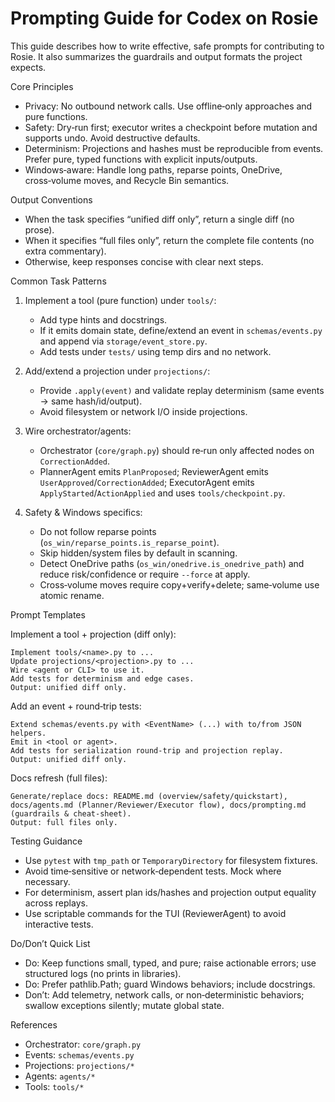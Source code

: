 # Prompting Guide for Codex on Rosie

This guide describes how to write effective, safe prompts for contributing to Rosie. It also summarizes the guardrails and output formats the project expects.


Core Principles

- Privacy: No outbound network calls. Use offline‑only approaches and pure functions.
- Safety: Dry‑run first; executor writes a checkpoint before mutation and supports undo. Avoid destructive defaults.
- Determinism: Projections and hashes must be reproducible from events. Prefer pure, typed functions with explicit inputs/outputs.
- Windows‑aware: Handle long paths, reparse points, OneDrive, cross‑volume moves, and Recycle Bin semantics.


Output Conventions

- When the task specifies “unified diff only”, return a single diff (no prose).
- When it specifies “full files only”, return the complete file contents (no extra commentary).
- Otherwise, keep responses concise with clear next steps.


Common Task Patterns

1) Implement a tool (pure function) under `tools/`:
   - Add type hints and docstrings.
   - If it emits domain state, define/extend an event in `schemas/events.py` and append via `storage/event_store.py`.
   - Add tests under `tests/` using temp dirs and no network.

2) Add/extend a projection under `projections/`:
   - Provide `.apply(event)` and validate replay determinism (same events → same hash/id/output).
   - Avoid filesystem or network I/O inside projections.

3) Wire orchestrator/agents:
   - Orchestrator (`core/graph.py`) should re‑run only affected nodes on `CorrectionAdded`.
   - PlannerAgent emits `PlanProposed`; ReviewerAgent emits `UserApproved`/`CorrectionAdded`; ExecutorAgent emits `ApplyStarted`/`ActionApplied` and uses `tools/checkpoint.py`.

4) Safety & Windows specifics:
   - Do not follow reparse points (`os_win/reparse_points.is_reparse_point`).
   - Skip hidden/system files by default in scanning.
   - Detect OneDrive paths (`os_win/onedrive.is_onedrive_path`) and reduce risk/confidence or require `--force` at apply.
   - Cross‑volume moves require copy+verify+delete; same‑volume use atomic rename.


Prompt Templates

Implement a tool + projection (diff only):

```
Implement tools/<name>.py to ...  
Update projections/<projection>.py to ...  
Wire <agent or CLI> to use it.  
Add tests for determinism and edge cases.  
Output: unified diff only.
```

Add an event + round‑trip tests:

```
Extend schemas/events.py with <EventName> (...) with to/from JSON helpers.  
Emit in <tool or agent>.  
Add tests for serialization round‑trip and projection replay.  
Output: unified diff only.
```

Docs refresh (full files):

```
Generate/replace docs: README.md (overview/safety/quickstart), docs/agents.md (Planner/Reviewer/Executor flow), docs/prompting.md (guardrails & cheat‑sheet).  
Output: full files only.
```


Testing Guidance

- Use `pytest` with `tmp_path` or `TemporaryDirectory` for filesystem fixtures.
- Avoid time‑sensitive or network‑dependent tests. Mock where necessary.
- For determinism, assert plan ids/hashes and projection output equality across replays.
- Use scriptable commands for the TUI (ReviewerAgent) to avoid interactive tests.


Do/Don’t Quick List

- Do: Keep functions small, typed, and pure; raise actionable errors; use structured logs (no prints in libraries).
- Do: Prefer pathlib.Path; guard Windows behaviors; include docstrings.
- Don’t: Add telemetry, network calls, or non‑deterministic behaviors; swallow exceptions silently; mutate global state.


References

- Orchestrator: `core/graph.py`
- Events: `schemas/events.py`
- Projections: `projections/*`
- Agents: `agents/*`
- Tools: `tools/*`

